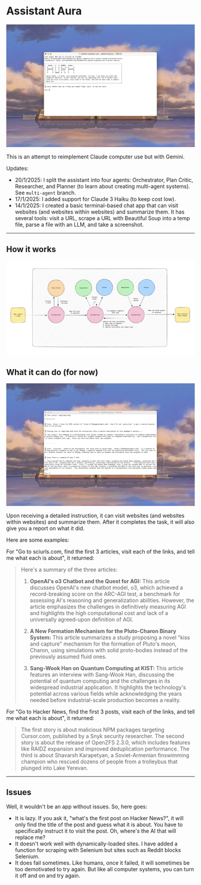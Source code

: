# Assistant Aura

![Welcome to Aura](/img/onboarding.jpeg)

This is an attempt to reimplement Claude computer use but with Gemini.

Updates:

- 20/1/2025: I split the assistant into four agents: Orchestrator, Plan Critic, Researcher, and Planner (to learn about creating multi-agent systems). See `multi-agent` branch. 
- 17/1/2025: I added support for Claude 3 Haiku (to keep cost low).
- 14/1/2025: I created a basic terminal-based chat app that can visit websites (and websites within websites) and summarize them. It has several tools: visit a URL, scrape a URL with Beautiful Soup into a temp file, parse a file with an LLM, and take a screenshot. 

---

## How it works

![Multi-agent chart](/img/multi-agent-chart.jpeg)

## What it can do (for now)

![Test example](/img/example.jpeg)

Upon receiving a detailed instruction, it can visit websites (and websites within websites) and summarize them. After it completes the task, it will also give you a report on what it did. 

Here are some examples:

For "Go to sciurls.com, find the first 3 articles, visit each of the links, and tell me what each is about", it returned:

>Here's a summary of the three articles:
>
>1. **OpenAI's o3 Chatbot and the Quest for AGI:** This article discusses OpenAI's new chatbot model, o3, which achieved a record-breaking score on the ARC-AGI test, a benchmark for assessing AI's reasoning and generalization abilities.  However, the article emphasizes the challenges in definitively measuring AGI and highlights the high computational cost and lack of a universally agreed-upon definition of AGI.
> 
>2. **A New Formation Mechanism for the Pluto-Charon Binary System:** This article summarizes a study proposing a novel "kiss and capture" mechanism for the formation of Pluto's moon, Charon, using simulations with solid proto-bodies instead of the previously assumed fluid ones.
>
>3. **Sang-Wook Han on Quantum Computing at KIST:** This article features an interview with Sang-Wook Han, discussing the potential of quantum computing and the challenges in its widespread industrial application.  It highlights the technology's potential across various fields while acknowledging the years needed before industrial-scale production becomes a reality.

For "Go to Hacker News, find the first 3 posts, visit each of the links, and tell me what each is about", it returned:

> The first story is about malicious NPM packages targeting Cursor.com, published by a Snyk security researcher. The second story is about the release of OpenZFS 2.3.0, which includes features like RAIDZ expansion and improved deduplication performance.  The third is about Shavarsh Karapetyan, a Soviet-Armenian finswimming champion who rescued dozens of people from a trolleybus that plunged into Lake Yerevan.

---

## Issues

Well, it wouldn't be an app without issues. So, here goes:

- It is lazy. If you ask it, "what's the first post on Hacker News?", it will only find the title of the post and guess what it is about. You have to specifically instruct it to visit the post. Oh, where's the AI that will replace me?
- It doesn't work well with dynamically-loaded sites. I have added a function for scraping with Selenium but sites such as Reddit blocks Selenium.
- It does fail sometimes. Like humans, once it failed, it will sometimes be too demotivated to try again. But like all computer systems, you can turn it off and on and try again.